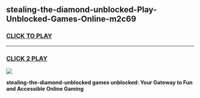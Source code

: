 
## stealing-the-diamond-unblocked-Play-Unblocked-Games-Online-m2c69
<h3>
<a href="https://premium76.site?title=stealing-the-diamond-unblocked&ref=25A">CLICK TO PLAY</a></h3>
<hr>

<h3>
<a href="https://premium76.site?title=stealing-the-diamond-unblocked&ref=25A">CLICK 2 PLAY</a>
  
</h3>

<a href="https://premium76.site?title=stealing-the-diamond-unblocked&ref=25A"><img src="https://clearcache.store/games.png"></a>


**stealing-the-diamond-unblocked games unblocked: Your Gateway to Fun and Accessible Online Gaming**
